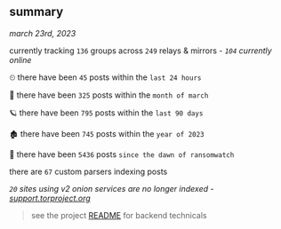 
## summary
_march 23rd, 2023_

currently tracking `136` groups across `249` relays & mirrors - _`104` currently online_

⏲ there have been `45` posts within the `last 24 hours`

🦈 there have been `325` posts within the `month of march`

🪐 there have been `795` posts within the `last 90 days`

🏚 there have been `745` posts within the `year of 2023`

🦕 there have been `5436` posts `since the dawn of ransomwatch`

there are `67` custom parsers indexing posts

_`20` sites using v2 onion services are no longer indexed - [support.torproject.org](https://support.torproject.org/onionservices/v2-deprecation/)_

> see the project [README](https://github.com/joshhighet/ransomwatch#ransomwatch--) for backend technicals
